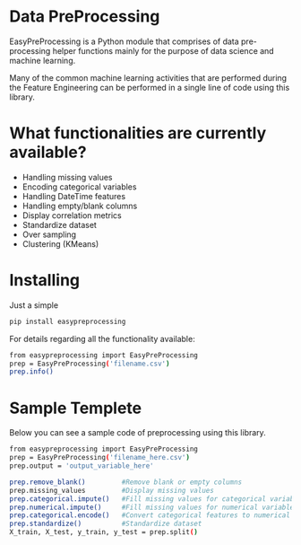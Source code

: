 
# Data PreProcessing

EasyPreProcessing is a Python module that comprises of data pre-processing helper functions mainly for the purpose of data science and machine learning.


Many of the common machine learning activities that are performed during the Feature Engineering can be performed in a single line of code using this library.

# What functionalities are currently available?
- Handling missing values
- Encoding categorical variables
- Handling DateTime features
- Handling empty/blank columns
- Display correlation metrics
- Standardize dataset
- Over sampling
- Clustering (KMeans)

# Installing

Just a simple
```bash
pip install easypreprocessing
```

For details regarding all the functionality available:

```bash
from easypreprocessing import EasyPreProcessing
prep = EasyPreProcessing('filename.csv')
prep.info()
```

# Sample Templete

Below you can see a sample code of preprocessing using this library.

```bash
from easypreprocessing import EasyPreProcessing
prep = EasyPreProcessing('filename_here.csv')
prep.output = 'output_variable_here'

prep.remove_blank()         #Remove blank or empty columns
prep.missing_values         #Display missing values 
prep.categorical.impute()   #Fill missing values for categorical variables
prep.numerical.impute()     #Fill missing values for numerical variables
prep.categorical.encode()   #Convert categorical features to numerical
prep.standardize()          #Standardize dataset
X_train, X_test, y_train, y_test = prep.split()
```







